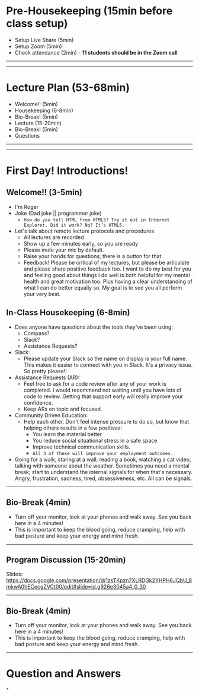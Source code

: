 # Pre-Housekeeping (15min before class setup)
* Setup Live Share (5min)
* Setup Zoom (5min)
* Check attendance (2min) - **11 students should be in the Zoom call**

---
---

# Lecture Plan (53-68min)
* Welcome!! (5min)
* Housekeeping (6-8min)
* Bio-Break! (5min)
* Lecture (15-20min)
* Bio-Break! (5min)
* Questions

---
---
# First Day! Introductions!
## Welcome!! (3-5min)
* I'm Roger
* Joke (Dad joke || programmer joke)
    * `How do you tell HTML from HTML5? Try it out in Internet Explorer. Did it work? No? It’s HTML5.`
* Let's talk about remote lecture protocols and procedures
    * All lectures are recorded
    * Show up a few minutes early, so you are ready
    * Please mute your mic by default.
    * Raise your hands for questions; there is a button for that
    * Feedback! Please be critical of my lectures, but please be articulate and please share positive feedback too. I want to do my best for you and feeling good about things I do well is both helpful for my mental health and great motivation too. Plus having a clear understanding of what I can do better equally so. My goal is to see you all perform your very best.

## In-Class Housekeeping (6-8min)
* Does anyone have questions about the tools they've been using:
    * Compass?
    * Slack?
    * Assistance Requests?
* Slack:
    * Please update your Slack so the name on display is your full name. This makes it easier to connect with you in Slack. It's a privacy issue. So pretty please!!
* Assistance Requests (AR):
    * Feel free to ask for a code review after any of your work is completed. I would recommend not waiting until you have lots of code to review. Getting that support early will really improve your confidence.
    * Keep ARs on topic and focused.
* Community Driven Education:
    * Help each other. Don't feel intense pressure to do so, but know that helping others results in a few positives:
      * You learn the material better
      * You reduce social situational stress in a safe space
      * Improve technical communication skills.
      * `All 3 of these will improve your employment outcomes.`
* Going for a walk; staring at a wall; reading a book, watching a cat video, talking with someone about the weather. Sometimes you need a mental break; start to understand the internal signals for when that's necessary. Angry, frustration, sadness, tired, obsessiveness, etc. All can be signals.
---
## Bio-Break (4min)
  * Turn off your monitor, look at your phones and walk away. See you back here in a 4 minutes!
  * This is important to keep the blood going, reduce cramping, help with bad posture and keep your energy and mind fresh.
---

## Program Discussion (15-20min)
Slides: https://docs.google.com/presentation/d/1zsTKpzn7XLRDGk2YHPH6JQbU_8mkwA0hECecgZVCt00/edit#slide=id.g926e3045a4_0_30


---
## Bio-Break (4min)
  * Turn off your monitor, look at your phones and walk away. See you back here in a 4 minutes!
  * This is important to keep the blood going, reduce cramping, help with bad posture and keep your energy and mind fresh.
---

# Question and Answers
    *
